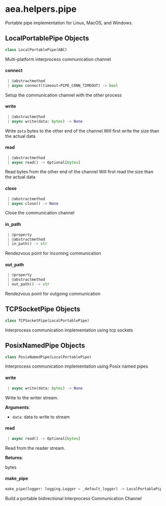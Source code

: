 <a name="aea.helpers.pipe"></a>
# aea.helpers.pipe

Portable pipe implementation for Linux, MacOS, and Windows.

<a name="aea.helpers.pipe.LocalPortablePipe"></a>
## LocalPortablePipe Objects

```python
class LocalPortablePipe(ABC)
```

Multi-platform interprocess communication channel

<a name="aea.helpers.pipe.LocalPortablePipe.connect"></a>
#### connect

```python
 | @abstractmethod
 | async connect(timeout=PIPE_CONN_TIMEOUT) -> bool
```

Setup the communication channel with the other process

<a name="aea.helpers.pipe.LocalPortablePipe.write"></a>
#### write

```python
 | @abstractmethod
 | async write(data: bytes) -> None
```

Write `data` bytes to the other end of the channel
Will first write the size than the actual data

<a name="aea.helpers.pipe.LocalPortablePipe.read"></a>
#### read

```python
 | @abstractmethod
 | async read() -> Optional[bytes]
```

Read bytes from the other end of the channel
Will first read the size than the actual data

<a name="aea.helpers.pipe.LocalPortablePipe.close"></a>
#### close

```python
 | @abstractmethod
 | async close() -> None
```

Close the communication channel

<a name="aea.helpers.pipe.LocalPortablePipe.in_path"></a>
#### in`_`path

```python
 | @property
 | @abstractmethod
 | in_path() -> str
```

Rendezvous point for incoming communication

<a name="aea.helpers.pipe.LocalPortablePipe.out_path"></a>
#### out`_`path

```python
 | @property
 | @abstractmethod
 | out_path() -> str
```

Rendezvous point for outgoing communication

<a name="aea.helpers.pipe.TCPSocketPipe"></a>
## TCPSocketPipe Objects

```python
class TCPSocketPipe(LocalPortablePipe)
```

Interprocess communication implementation using tcp sockets

<a name="aea.helpers.pipe.PosixNamedPipe"></a>
## PosixNamedPipe Objects

```python
class PosixNamedPipe(LocalPortablePipe)
```

Interprocess communication implementation using Posix named pipes

<a name="aea.helpers.pipe.PosixNamedPipe.write"></a>
#### write

```python
 | async write(data: bytes) -> None
```

Write to the writer stream.

**Arguments**:

- `data`: data to write to stream

<a name="aea.helpers.pipe.PosixNamedPipe.read"></a>
#### read

```python
 | async read() -> Optional[bytes]
```

Read from the reader stream.

**Returns**:

bytes

<a name="aea.helpers.pipe.make_pipe"></a>
#### make`_`pipe

```python
make_pipe(logger: logging.Logger = _default_logger) -> LocalPortablePipe
```

Build a portable bidirectional Interprocess Communication Channel

